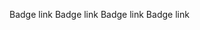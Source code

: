 <Badge href="/">Badge link</Badge>
<Badge href="/" color="blue" large>Badge link</Badge>
<Badge href="/" color="green" border>Badge link</Badge>
<Badge href="/" color="yellow" rounded>Badge link</Badge>